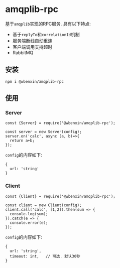 # amqplib-rpc

基于```amqplib```实现的RPC服务. 具有以下特点:

* 基于```replyTo```和```correlationId```机制
* 服务端断线自动重连
* 客户端调用支持超时
* RabbitMQ

## 安装

```
npm i @wbenxin/amqplib-rpc
```

## 使用

### Server

```
const {Server} = require('@wbenxin/amqplib-rpc');

const server = new Server(config);
server.on('calc', async (a, b)=>{
  return a+b;
});
```

```config```的内容如下:
```
{
  url: 'string'
}
```

### Client

```
const {Client} = require('@wbenxin/amqplib-rpc');

const client = new Client(config);
client.call('calc', [1,2]).then(sum => {
  console.log(sum);
}).catch(e => {
  console.error(e);
});
```

```config```的内容如下:

```
{
  url: 'string',
  timeout: int,   // 可选. 默认30秒
}
```